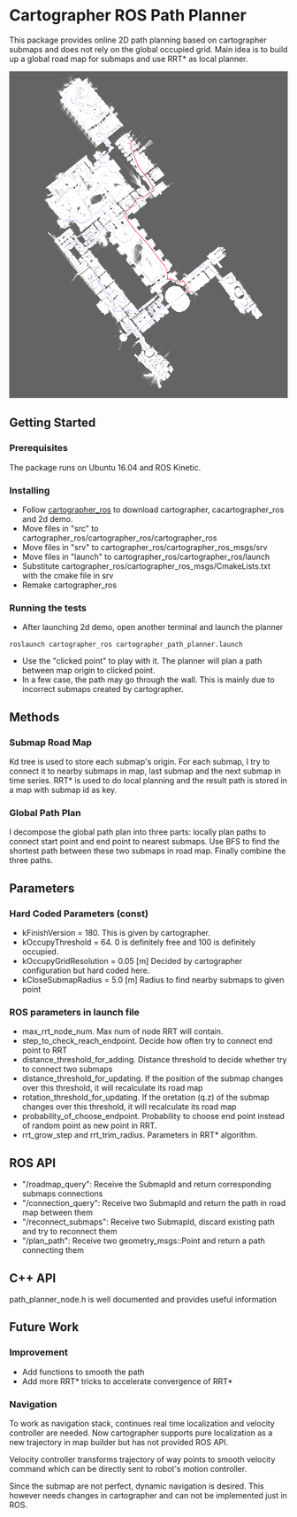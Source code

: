 # Cartographer ROS Path Planner
This package provides online 2D path planning based on cartographer submaps and does not rely on the global occupied grid. Main idea is to build up a global road map for submaps and use RRT* as local planner.

![Example image](example.png)
## Getting Started
### Prerequisites
The package runs on Ubuntu 16.04 and ROS Kinetic.
### Installing
* Follow [cartographer_ros](https://github.com/googlecartographer/cartographer_ros) to download cartographer, cacartographer_ros and 2d demo.
* Move files in "src" to cartographer_ros/cartographer_ros/cartographer_ros
* Move files in "srv" to cartographer_ros/cartographer_ros_msgs/srv
* Move files in "launch" to cartographer_ros/cartographer_ros/launch
* Substitute cartographer_ros/cartographer_ros_msgs/CmakeLists.txt with the cmake file in srv
* Remake cartographer_ros

### Running the tests
* After launching 2d demo, open another terminal and launch the planner
```
roslaunch cartographer_ros cartographer_path_planner.launch
```
* Use the "clicked point" to play with it. The planner will plan a path between map origin to clicked point.
* In a few case, the path may go through the wall. This is mainly due to incorrect submaps created by cartographer.

## Methods
### Submap Road Map
Kd tree is used to store each submap's origin. For each submap, I try to connect it to nearby submaps in map, last submap and the next submap in time series. RRT* is used to do local planning and the result path is stored in a map with submap id as key.

### Global Path Plan
I decompose the global path plan into three parts: locally plan paths to connect start point and end point to nearest submaps. Use BFS to find the shortest path between these two submaps in road map. Finally combine the three paths.

## Parameters
### Hard Coded Parameters (const)
* kFinishVersion = 180. This is given by cartographer.
* kOccupyThreshold = 64. 0 is definitely free and 100 is definitely occupied.
* kOccupyGridResolution = 0.05 [m] Decided by cartographer configuration but hard coded here.
* kCloseSubmapRadius = 5.0 [m] Radius to find nearby submaps to given point
### ROS parameters in launch file
* max_rrt_node_num. Max num of node RRT will contain.
* step_to_check_reach_endpoint. Decide how often try to connect end point to RRT
* distance_threshold_for_adding. Distance threshold to decide whether try to connect two submaps
* distance_threshold_for_updating. If the position of the submap changes over this threshold, it will recalculate its road map
* rotation_threshold_for_updating. If the oretation (q.z) of the submap changes over this threshold, it will recalculate its road map
* probability_of_choose_endpoint. Probability to choose end point instead of random point as new point in RRT.
* rrt_grow_step and rrt_trim_radius. Parameters in RRT* algorithm.

## ROS API
* "/roadmap_query": Receive the SubmapId and return corresponding submaps connections
* "/connection_query": Receive two SubmapId and return the path in road map between them
* "/reconnect_submaps": Receive two SubmapId, discard existing path and try to reconnect them
* "/plan_path": Receive two geometry_msgs::Point and return a path connecting them
## C++ API
path_planner_node.h is well documented and provides useful information

## Future Work
### Improvement
* Add functions to smooth the path
* Add more RRT* tricks to accelerate convergence of RRT*

### Navigation
To work as navigation stack, continues real time localization and velocity controller are needed. Now cartographer supports pure localization as a new trajectory in map builder but has not provided ROS API.

Velocity controller transforms trajectory of way points to smooth velocity command which can be directly sent to robot's motion controller.

Since the submap are not perfect, dynamic navigation is desired. This however needs changes in cartographer and can not be implemented just in ROS.
